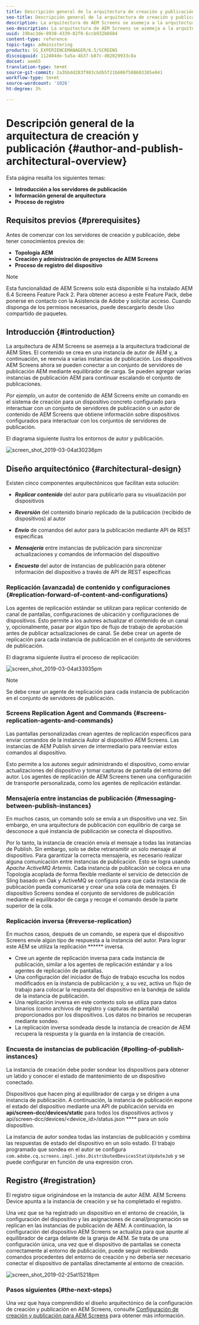 ```yaml
---
title: Descripción general de la arquitectura de creación y publicación
seo-title: Descripción general de la arquitectura de creación y publicación
description: La arquitectura de AEM Screens se asemeja a la arquitectura tradicional de AEM Sites. El contenido se crea en una instancia de autor de AEM y, a continuación, se reenvía a varias instancias de publicación. Siga esta página para obtener más información sobre cómo crear y publicar información general de la arquitectura.
seo-description: La arquitectura de AEM Screens se asemeja a la arquitectura tradicional de AEM Sites. El contenido se crea en una instancia de autor de AEM y, a continuación, se reenvía a varias instancias de publicación. Siga esta página para obtener más información sobre cómo crear y publicar información general de la arquitectura.
uuid: 19bac3de-8938-4339-82f0-6ccb932b6684
content-type: reference
topic-tags: administering
products: SG_EXPERIENCEMANAGER/6.5/SCREENS
discoiquuid: 112404de-5a5a-4b37-b87c-d02029933c8a
docset: aem65
translation-type: tm+mt
source-git-commit: 2a3bbdd283f983cbdb5f21b606f508603385e041
workflow-type: tm+mt
source-wordcount: '1026'
ht-degree: 3%

---
```



# Descripción general de la arquitectura de creación y publicación {#author-and-publish-architectural-overview}

Esta página resalta los siguientes temas:

* **Introducción a los servidores de publicación**
* **Información general de arquitectura**
* **Proceso de registro**

## Requisitos previos {#prerequisites}

Antes de comenzar con los servidores de creación y publicación, debe tener conocimientos previos de:

* **Topología AEM**
* **Creación y administración de proyectos de AEM Screens**
* **Proceso de registro del dispositivo**

>[!NOTE]
>
>Esta funcionalidad de AEM Screens solo está disponible si ha instalado AEM 6.4 Screens Feature Pack 2. Para obtener acceso a este Feature Pack, debe ponerse en contacto con la Asistencia de Adobe y solicitar acceso. Cuando disponga de los permisos necesarios, puede descargarlo desde Uso compartido de paquetes.

## Introducción {#introduction}

La arquitectura de AEM Screens se asemeja a la arquitectura tradicional de AEM Sites. El contenido se crea en una instancia de autor de AEM y, a continuación, se reenvía a varias instancias de publicación. Los dispositivos AEM Screens ahora se pueden conectar a un conjunto de servidores de publicación AEM mediante equilibrador de carga. Se pueden agregar varias instancias de publicación AEM para continuar escalando el conjunto de publicaciones.

*Por ejemplo*, un autor de contenido de AEM Screens emite un comando en el sistema de creación para un dispositivo concreto configurado para interactuar con un conjunto de servidores de publicación o un autor de contenido de AEM Screens que obtiene información sobre dispositivos configurados para interactuar con los conjuntos de servidores de publicación.

El diagrama siguiente ilustra los entornos de autor y publicación.

![screen_shot_2019-03-04at30236pm](assets/screen_shot_2019-03-04at30236pm.png)

## Diseño arquitectónico {#architectural-design}

Existen cinco componentes arquitectónicos que facilitan esta solución:

* ***Replicar contenido*** del autor para publicarlo para su visualización por dispositivos

* ***Reversión*** del contenido binario replicado de la publicación (recibido de dispositivos) al autor
* ***Envío*** de comandos del autor para la publicación mediante API de REST específicas
* ***Mensajería*** entre instancias de publicación para sincronizar actualizaciones y comandos de información del dispositivo
* ***Encuesta*** del autor de instancias de publicación para obtener información del dispositivo a través de API de REST específicas

### Replicación (avanzada) de contenido y configuraciones  {#replication-forward-of-content-and-configurations}

Los agentes de replicación estándar se utilizan para replicar contenido de canal de pantallas, configuraciones de ubicación y configuraciones de dispositivos. Esto permite a los autores actualizar el contenido de un canal y, opcionalmente, pasar por algún tipo de flujo de trabajo de aprobación antes de publicar actualizaciones de canal. Se debe crear un agente de replicación para cada instancia de publicación en el conjunto de servidores de publicación.

El diagrama siguiente ilustra el proceso de replicación:

![screen_shot_2019-03-04at33935pm](assets/screen_shot_2019-03-04at33935pm.png)

>[!NOTE]
>
>Se debe crear un agente de replicación para cada instancia de publicación en el conjunto de servidores de publicación.

### Screens Replication Agent and Commands  {#screens-replication-agents-and-commands}

Las pantallas personalizadas crean agentes de replicación específicos para enviar comandos de la instancia Autor al dispositivo AEM Screens. Las instancias de AEM Publish sirven de intermediario para reenviar estos comandos al dispositivo.

Esto permite a los autores seguir administrando el dispositivo, como enviar actualizaciones del dispositivo y tomar capturas de pantalla del entorno del autor. Los agentes de replicación de AEM Screens tienen una configuración de transporte personalizada, como los agentes de replicación estándar.

### Mensajería entre instancias de publicación  {#messaging-between-publish-instances}

En muchos casos, un comando solo se envía a un dispositivo una vez. Sin embargo, en una arquitectura de publicación con equilibrio de carga se desconoce a qué instancia de publicación se conecta el dispositivo.

Por lo tanto, la instancia de creación envía el mensaje a todas las instancias de Publish. Sin embargo, solo se debe retransmitir un solo mensaje al dispositivo. Para garantizar la correcta mensajería, es necesario realizar alguna comunicación entre instancias de publicación. Esto se logra usando *Apache ActiveMQ Artemis*. Cada instancia de publicación se coloca en una Topología acoplada de forma flexible mediante el servicio de detección de Sling basado en Oak y ActiveMQ se configura para que cada instancia de publicación pueda comunicarse y crear una sola cola de mensajes. El dispositivo Screens sondea el conjunto de servidores de publicación mediante el equilibrador de carga y recoge el comando desde la parte superior de la cola.

### Replicación inversa {#reverse-replication}

En muchos casos, después de un comando, se espera que el dispositivo Screens envíe algún tipo de respuesta a la instancia del autor. Para lograr este AEM se utiliza la replicación ****** inversa.

* Cree un agente de replicación inversa para cada instancia de publicación, similar a los agentes de replicación estándar y a los agentes de replicación de pantallas.
* Una configuración del iniciador de flujo de trabajo escucha los nodos modificados en la instancia de publicación y, a su vez, activa un flujo de trabajo para colocar la respuesta del dispositivo en la bandeja de salida de la instancia de publicación.
* Una replicación inversa en este contexto solo se utiliza para datos binarios (como archivos de registro y capturas de pantalla) proporcionados por los dispositivos. Los datos no binarios se recuperan mediante sondeo.
* La replicación inversa sondeada desde la instancia de creación de AEM recupera la respuesta y la guarda en la instancia de creación.

### Encuesta de instancias de publicación  {#polling-of-publish-instances}

La instancia de creación debe poder sondear los dispositivos para obtener un latido y conocer el estado de mantenimiento de un dispositivo conectado.

Dispositivos que hacen ping al equilibrador de carga y se dirigen a una instancia de publicación. A continuación, la instancia de publicación expone el estado del dispositivo mediante una API de publicación servida en **api/screen-dcc/devices/static** para todos los dispositivos activos y api/screen-dcc/devices/&lt;device_id>/status.json **** para un solo dispositivo.

La instancia de autor sondea todas las instancias de publicación y combina las respuestas de estado del dispositivo en un solo estado. El trabajo programado que sondea en el autor se configura `com.adobe.cq.screens.impl.jobs.DistributedDevicesStatiUpdateJob` y se puede configurar en función de una expresión cron.

## Registro {#registration}

El registro sigue originándose en la instancia de autor AEM. AEM Screens Device apunta a la instancia de creación y se ha completado el registro.

Una vez que se ha registrado un dispositivo en el entorno de creación, la configuración del dispositivo y las asignaciones de canal/programación se replican en las instancias de publicación de AEM. A continuación, la configuración del dispositivo AEM Screens se actualiza para que apunte al equilibrador de carga delante de la granja de AEM. Se trata de una configuración única, una vez que el dispositivo de pantallas se conecta correctamente al entorno de publicación, puede seguir recibiendo comandos procedentes del entorno de creación y no debería ser necesario conectar el dispositivo de pantallas directamente al entorno de creación.

![screen_shot_2019-02-25at15218pm](assets/screen_shot_2019-02-25at15218pm.png)

### Pasos siguientes {#the-next-steps}

Una vez que haya comprendido el diseño arquitectónico de la configuración de creación y publicación en AEM Screens, consulte [Configuración de creación y publicación para AEM Screens](author-and-publish.md) para obtener más información.
